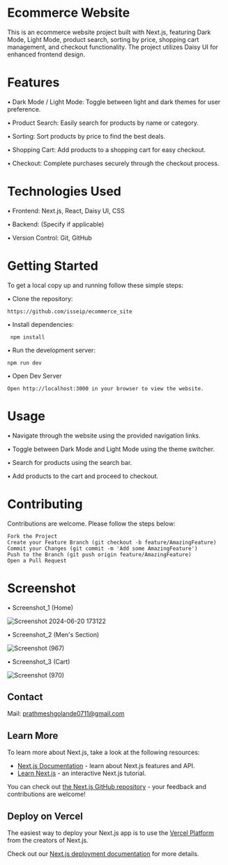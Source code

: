 # Ecommerce Website

This is an ecommerce website project built with Next.js, featuring Dark Mode, Light Mode, product search, sorting by price, shopping cart management, and checkout functionality. The project utilizes Daisy UI for enhanced frontend design.

# Features

• Dark Mode / Light Mode: Toggle between light and dark themes for user preference.

• Product Search: Easily search for products by name or category.
    
• Sorting: Sort products by price to find the best deals.
    
• Shopping Cart: Add products to a shopping cart for easy checkout.
    
• Checkout: Complete purchases securely through the checkout process.

# Technologies Used

• Frontend: Next.js, React, Daisy UI, CSS

• Backend: (Specify if applicable)

• Version Control: Git, GitHub

# Getting Started

To get a local copy up and running follow these simple steps:

• Clone the repository:

    https://github.com/isseip/ecommerce_site

• Install dependencies:

     npm install

• Run the development server:

    npm run dev

• Open Dev Server

    Open http://localhost:3000 in your browser to view the website.

# Usage

• Navigate through the website using the provided navigation links.

• Toggle between Dark Mode and Light Mode using the theme switcher.

• Search for products using the search bar.

• Add products to the cart and proceed to checkout.

# Contributing

Contributions are welcome. Please follow the steps below:

    Fork the Project
    Create your Feature Branch (git checkout -b feature/AmazingFeature)
    Commit your Changes (git commit -m 'Add some AmazingFeature')
    Push to the Branch (git push origin feature/AmazingFeature)
    Open a Pull Request

# Screenshot

  • Screenshot_1 (Home)
  
  ![Screenshot 2024-06-20 173122](https://github.com/isseip/ecommerce_site/assets/95286066/6865f47a-2aaa-4aea-929b-f86c5f206cf0)

     
  • Screenshot_2 (Men's Section)
  
   ![Screenshot (967)](https://github.com/isseip/ecommerce_site/assets/95286066/c5899285-c62b-4964-b4c0-3549a08065d4)


   • Screenshot_3 (Cart)  
   
   ![Screenshot (970)](https://github.com/isseip/ecommerce_site/assets/95286066/0e90e4b4-8ec4-4372-8665-a8d17f123407)



## Contact

Mail: prathmeshgolande0711@gmail.com

## Learn More

To learn more about Next.js, take a look at the following resources:

- [Next.js Documentation](https://nextjs.org/docs) - learn about Next.js features and API.
- [Learn Next.js](https://nextjs.org/learn) - an interactive Next.js tutorial.

You can check out [the Next.js GitHub repository](https://github.com/vercel/next.js/) - your feedback and contributions are welcome!

## Deploy on Vercel

The easiest way to deploy your Next.js app is to use the [Vercel Platform](https://vercel.com/new?utm_medium=default-template&filter=next.js&utm_source=create-next-app&utm_campaign=create-next-app-readme) from the creators of Next.js.

Check out our [Next.js deployment documentation](https://nextjs.org/docs/deployment) for more details.
